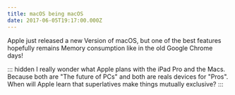 ```yaml
---
title: macOS being macOS
date: 2017-06-05T19:17:00.000Z
---
```


Apple just released a new Version of macOS, but one of the best features hopefully remains Memory consumption like in the old Google Chrome days!

::: hidden
I really wonder what Apple plans with the iPad Pro and the Macs. Because both are "The future of PCs" and both are reals devices for "Pros". When will Apple learn that superlatives make things mutually exclusive?
:::